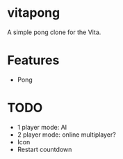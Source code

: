 # vitapong

A simple pong clone for the Vita.

# Features

- Pong

# TODO

- 1 player mode: AI
- 2 player mode: online multiplayer?
- Icon
- Restart countdown

